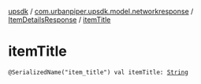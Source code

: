 [upsdk](../../index.md) / [com.urbanpiper.upsdk.model.networkresponse](../index.md) / [ItemDetailsResponse](index.md) / [itemTitle](./item-title.md)

# itemTitle

`@SerializedName("item_title") val itemTitle: `[`String`](https://kotlinlang.org/api/latest/jvm/stdlib/kotlin/-string/index.html)